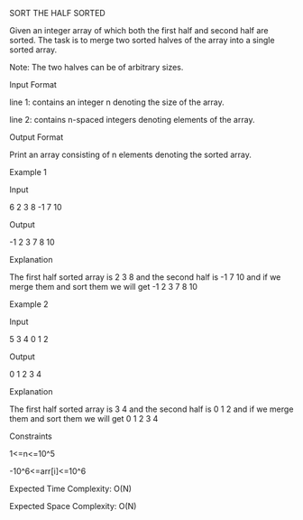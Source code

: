 SORT THE HALF SORTED

Given an integer array of which both the first half and second half are sorted. The task is to merge two sorted halves of the array into a single sorted array.

Note: The two halves can be of arbitrary sizes.

Input Format

line 1: contains an integer n denoting the size of the array.

line 2: contains n-spaced integers denoting elements of the array.

Output Format

Print an array consisting of n elements denoting the sorted array.

Example 1

Input

6
2 3 8 -1 7 10

Output

-1 2 3 7 8 10

Explanation

The first half sorted array is 2 3 8 and the second half is -1 7 10 and if we merge them and sort them we will get -1 2 3 7 8 10

Example 2

Input

5
3 4 0 1 2

Output

0 1 2 3 4

Explanation

The first half sorted array is 3 4 and the second half is 0 1 2 and if we merge them and sort them we will get 0 1 2 3 4

Constraints

1<=n<=10^5

-10^6<=arr[i]<=10^6

Expected Time Complexity: O(N)

Expected Space Complexity: O(N)

